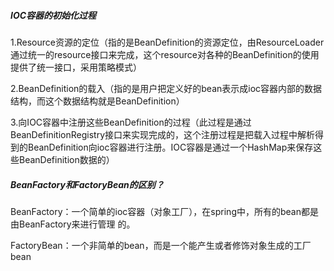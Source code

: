 ##### IOC容器的初始化过程

1.Resource资源的定位（指的是BeanDefinition的资源定位，由ResourceLoader通过统一的resource接口来完成，这个resource对各种的BeanDefinition的使用提供了统一接口，采用策略模式）

2.BeanDefinition的载入（指的是用户把定义好的bean表示成ioc容器内部的数据结构，而这个数据结构就是BeanDefinition）

3.向IOC容器中注册这些BeanDefinition的过程（此过程是通过BeanDefinitionRegistry接口来实现完成的，这个注册过程是把载入过程中解析得到的BeanDefinition向ioc容器进行注册。IOC容器是通过一个HashMap来保存这些BeanDefinition数据的）

##### BeanFactory和FactoryBean的区别？

BeanFactory：一个简单的ioc容器（对象工厂），在spring中，所有的bean都是由BeanFactory来进行管理 的。

FactoryBean：一个非简单的bean，而是一个能产生或者修饰对象生成的工厂bean



